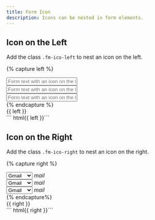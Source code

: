 ```yaml
---
title: Form Icon
description: Icons can be nested in form elements.
---
```



## Icon on the Left
Add the class `.fm-ico-left` to nest an icon on the left.

{% capture left %}
<div class="fm fm-text fm-ico-left fm-small">
  <input placeholder="Form text with an icon on the left">
  <i class="ico ico-search"></i>
</div>
<div class="fm fm-text fm-ico-left">
  <input placeholder="Form text with an icon on the left">
  <i class="ico ico-search"></i>
</div>
<div class="fm fm-text fm-ico-left fm-large">
  <input placeholder="Form text with an icon on the left">
  <i class="ico ico-search"></i>
</div>
{% endcapture %}
<div class="form-example">
  {{ left }}
</div>
``` html{{ left }}```


## Icon on the Right
Add the class `.fm-ico-right` to nest an icon on the right.

{% capture right %}
<div class="fm fm-select fm-ico-right fm-small">
  <select placeholder="Form select with an icon on the right">
    <option>Gmail</option>
    <option>Hotmail</option>
  </select>
  <i class="ico material-icons">mail</i>
</div>
<div class="fm fm-select fm-ico-right">
  <select placeholder="Form select with an icon on the right">
    <option>Gmail</option>
    <option>Hotmail</option>
  </select>
  <i class="ico material-icons">mail</i>
</div>
<div class="fm fm-select fm-ico-right fm-large">
  <select placeholder="Form select with an icon on the right">
    <option>Gmail</option>
    <option>Hotmail</option>
  </select>
  <i class="ico material-icons">mail</i>
</div>
{% endcapture%}
<div class="form-example">
  {{ right }}
</div>
``` html{{ right }}```